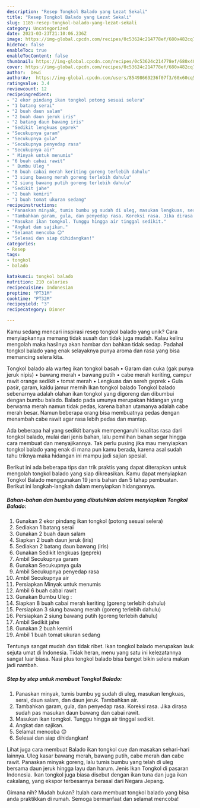 ```yaml
---
description: "Resep Tongkol Balado yang Lezat Sekali"
title: "Resep Tongkol Balado yang Lezat Sekali"
slug: 1185-resep-tongkol-balado-yang-lezat-sekali
category: Uncategorized
date: 2021-03-23T21:10:06.236Z
image: https://img-global.cpcdn.com/recipes/0c53624c214778ef/680x482cq70/tongkol-balado-foto-resep-utama.jpg
hideToc: false
enableToc: true
enableTocContent: false
thumbnail: https://img-global.cpcdn.com/recipes/0c53624c214778ef/680x482cq70/tongkol-balado-foto-resep-utama.jpg
cover: https://img-global.cpcdn.com/recipes/0c53624c214778ef/680x482cq70/tongkol-balado-foto-resep-utama.jpg
author:  Dewi
authorAv:  https://img-global.cpcdn.com/users/85498669236f07f3/60x60cq50/avatar.jpg
ratingvalue: 3.4
reviewcount: 12
recipeingredient:
- "2 ekor pindang ikan tongkol potong sesuai selera"
- "1 batang serai"
- "2 buah daun salam"
- "2 buah daun jeruk iris"
- "2 batang daun bawang iris"
- "Sedikit lengkuas geprek"
- "Secukupnya garam"
- "Secukupnya gula"
- "Secukupnya penyedap rasa"
- "Secukupnya air"
- " Minyak untuk menumis"
- "6 buah cabai rawit"
- " Bumbu Uleg "
- "8 buah cabai merah keriting goreng terlebih dahulu"
- "3 siung bawang merah goreng terlebih dahulu"
- "2 siung bawang putih goreng terlebih dahulu"
- "Sedikit jahe"
- "2 buah kemiri"
- "1 buah tomat ukuran sedang"
recipeinstructions:
- "Panaskan minyak, tumis bumbu yg sudah di uleg, masukan lengkuas, serai, daun salam, dan daun jeruk. Tambahkan air."
- "Tambahkan garam, gula, dan penyedap rasa. Koreksi rasa. Jika dirasa sudah pas masukan daun bawang dan cabai rawit."
- "Masukan ikan tomgkol. Tunggu hingga air tinggal sedikit."
- "Angkat dan sajikan."
- "Selamat mencoba 😊"
- "Selesai dan siap dihidangkan!"
categories:
- Resep
tags:
- tongkol
- balado

katakunci: tongkol balado 
nutrition: 210 calories
recipecuisine: Indonesian
preptime: "PT31M"
cooktime: "PT32M"
recipeyield: "3"
recipecategory: Dinner

---
```



Kamu sedang mencari inspirasi resep tongkol balado yang unik? Cara menyiapkannya memang tidak susah dan tidak juga mudah. Kalau keliru mengolah maka hasilnya akan hambar dan bahkan tidak sedap. Padahal tongkol balado yang enak selayaknya punya aroma dan rasa yang bisa memancing selera kita.


Tongkol balado ala warteg ikan tongkol basah • Garam dan cuka (gak punya jeruk nipis) • bawang merah • bawang putih • cabe merah keriting, campur rawit orange sedikit • tomat merah • Lengkuas dan sereh geprek • Gula pasir, garam, kaldu jamur mernih Ikan tongkol balado Tongkol balado sebenarnya adalah olahan ikan tongkol yang digoreng dan dibumbui dengan bumbu balado. Balado pada umunya merupakan hidangan yang berwarna merah namun tidak pedas, karena bahan utamanya adalah cabe merah besar. Namun beberapa orang bisa membuatnya pedas dengan menambah cabe rawit agar rasa lebih pedas dan mantap.

Ada beberapa hal yang sedikit banyak mempengaruhi kualitas rasa dari tongkol balado, mulai dari jenis bahan, lalu pemilihan bahan segar hingga cara membuat dan menyajikannya. Tak perlu pusing jika mau menyiapkan tongkol balado yang enak di mana pun kamu berada, karena asal sudah tahu triknya maka hidangan ini mampu jadi sajian spesial.


Berikut ini ada beberapa tips dan trik praktis yang dapat diterapkan untuk mengolah tongkol balado yang siap dikreasikan. Kamu dapat menyiapkan Tongkol Balado menggunakan 19 jenis bahan dan 5 tahap pembuatan. Berikut ini langkah-langkah dalam menyiapkan hidangannya.

<!--inarticleads1-->

##### Bahan-bahan dan bumbu yang dibutuhkan dalam menyiapkan Tongkol Balado:

1. Gunakan 2 ekor pindang ikan tongkol (potong sesuai selera)
1. Sediakan 1 batang serai
1. Gunakan 2 buah daun salam
1. Siapkan 2 buah daun jeruk (iris)
1. Sediakan 2 batang daun bawang (iris)
1. Gunakan Sedikit lengkuas (geprek)
1. Ambil Secukupnya garam
1. Gunakan Secukupnya gula
1. Ambil Secukupnya penyedap rasa
1. Ambil Secukupnya air
1. Persiapkan  Minyak untuk menumis
1. Ambil 6 buah cabai rawit
1. Gunakan  Bumbu Uleg :
1. Siapkan 8 buah cabai merah keriting (goreng terlebih dahulu)
1. Persiapkan 3 siung bawang merah (goreng terlebih dahulu)
1. Persiapkan 2 siung bawang putih (goreng terlebih dahulu)
1. Ambil Sedikit jahe
1. Gunakan 2 buah kemiri
1. Ambil 1 buah tomat ukuran sedang


Tentunya sangat mudah dan tidak ribet. Ikan tongkol balado merupakan lauk sejuta umat di Indonesia. Tidak heran, menu yang satu ini kelezatannya sangat luar biasa. Nasi plus tongkol balado bisa banget bikin selera makan jadi nambah. 

<!--inarticleads2-->

##### Step by step untuk membuat Tongkol Balado:

1. Panaskan minyak, tumis bumbu yg sudah di uleg, masukan lengkuas, serai, daun salam, dan daun jeruk. Tambahkan air.
1. Tambahkan garam, gula, dan penyedap rasa. Koreksi rasa. Jika dirasa sudah pas masukan daun bawang dan cabai rawit.
1. Masukan ikan tomgkol. Tunggu hingga air tinggal sedikit.
1. Angkat dan sajikan.
1. Selamat mencoba 😊
1. Selesai dan siap dihidangkan!

Lihat juga cara membuat Balado ikan tongkol cue dan masakan sehari-hari lainnya. Uleg kasar bawang merah, bawang putih, cabe merah dan cabe rawit. Panaskan minyak goreng, lalu tumis bumbu yang telah di uleg bersama daun jeruk hingga layu dan harum. Jenis Ikan Tongkol di pasaran Indonesia. Ikan tongkol juga biasa disebut dengan ikan tuna dan juga ikan cakalang, yang ekspor terbesarnya berasal dari Negara Jepang. 

Gimana nih? Mudah bukan? Itulah cara membuat tongkol balado yang bisa anda praktikkan di rumah. Semoga bermanfaat dan selamat mencoba!
